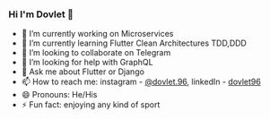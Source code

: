### Hi I'm Dovlet 👋


- 🔭 I’m currently working on Microservices
- 🌱 I’m currently learning Flutter Clean Architectures TDD,DDD
- 👯 I’m looking to collaborate on Telegram
- 🤔 I’m looking for help with GraphQL
- 💬 Ask me about Flutter or Django
- 📫 How to reach me: instagram - [@dovlet.96](https://instagram.com/dovlet.96), linkedIn - [dovlet96](https://linkedin.com/in/dovlet96)
- 😄 Pronouns: He/His
- ⚡ Fun fact: enjoying any kind of sport
